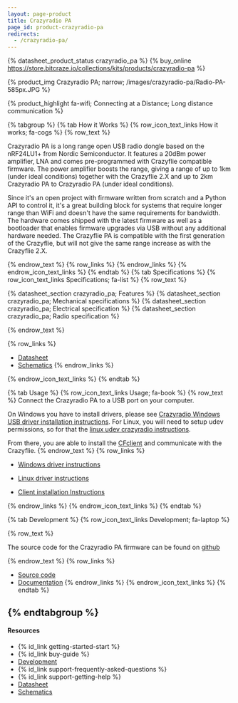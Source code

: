 ```yaml
---
layout: page-product
title: Crazyradio PA
page_id: product-crazyradio-pa
redirects:
  - /crazyradio-pa/
---
```


{% datasheet_product_status crazyradio_pa %}
{% buy_online https://store.bitcraze.io/collections/kits/products/crazyradio-pa %}

{% product_img Crazyradio PA; narrow; /images/crazyradio-pa/Radio-PA-585px.JPG %}

{% product_highlight fa-wifi; Connecting at a Distance; Long distance communication %}

{% tabgroup %}
{% tab How it Works %}
{% row_icon_text_links How it works; fa-cogs %}
{% row_text %}

Crazyradio PA is a long range open USB radio dongle based on the
nRF24LU1+ from Nordic Semiconductor. It features a 20dBm power
amplifier, LNA and comes pre-programmed with Crazyflie compatible
firmware. The power amplifier boosts the range, giving a range of up to
1km (under ideal conditions) together with the Crazyflie 2.X and up to 2km
Crazyradio PA to Crazyradio PA (under ideal conditions).

Since it's an open project with firmware written from scratch and
a Python API to control it, it's a great building block for systems
that require longer range than WiFi and doesn't have the same
requirements for bandwidth. The hardware comes shipped with the latest
firmware as well as a bootloader that enables firmware upgrades via USB
without any additional hardware needed. The Crazyflie PA is compatible
with the first generation of the Crazyflie, but will not give the same
range increase as with the Crazyflie 2.X.

{% endrow_text %}
{% row_links %}
{% endrow_links %}
{% endrow_icon_text_links %}
{% endtab %}
{% tab Specifications %}
{% row_icon_text_links Specifications; fa-list %}
{% row_text %}

{% datasheet_section crazyradio_pa; Features %}
{% datasheet_section crazyradio_pa; Mechanical specifications %}
{% datasheet_section crazyradio_pa; Electrical specification %}
{% datasheet_section crazyradio_pa; Radio specification %}


{% endrow_text %}


{% row_links %}
- [Datasheet](/documentation/hardware/crazyradio_pa/crazyradio_pa-datasheet.pdf)
- [Schematics](/documentation/hardware/crazyradio_pa/crazyradio-pa_rev.b.pdf)
{% endrow_links %}

{% endrow_icon_text_links %}
{% endtab %}

{% tab Usage %}
{% row_icon_text_links Usage; fa-book %}
{% row_text %}
Connect the Crazyradio PA to a USB port on your computer.

On Windows you have to install drivers, please see [Crazyradio Windows USB driver installation instructions](/documentation/repository/crazyradio-firmware/master/building/usbwindows/). For Linux, you will need to setup udev permissions, so for that the [linux udev crazyradio instructions](/documentation/repository/crazyflie-lib-python/master/installation/usb_permissions/).

From there, you are able to install the [CFclient](/documentation/repository/crazyflie-clients-python/master/installation/install/) and communicate with the Crazyflie.
{% endrow_text %}
{% row_links %}
* [Windows driver instructions](/documentation/repository/crazyradio-firmware/master/building/usbwindows/)

* [Linux driver instructions](/documentation/repository/crazyflie-lib-python/master/installation/usb_permissions/)

* [Client installation Instructions](/documentation/repository/crazyflie-clients-python/master/installation/install/)

{% endrow_links %}
{% endrow_icon_text_links %}
{% endtab %}

{% tab Development %}
{% row_icon_text_links Development;  fa-laptop %}

{% row_text %}

The source code for the Crazyradio PA firmware can be found on [github](https://github.com/bitcraze/crazyradio-firmware)

{% endrow_text %}
{% row_links %}
- [Source code](https://github.com/bitcraze/crazyradio-firmware)
- [Documentation](/documentation/repository/crazyradio-firmware/master/)
{% endrow_links %}
{% endrow_icon_text_links %}
{% endtab %}

{% endtabgroup %}
---

#### Resources

- {% id_link getting-started-start %}
- {% id_link buy-guide %}
- [Development](/documentation/repository/crazyradio-firmware/master/)
- {% id_link support-frequently-asked-questions %}
- {% id_link support-getting-help %}
- [Datasheet](/documentation/hardware/crazyradio_pa/crazyradio_pa-datasheet.pdf)
- [Schematics](/documentation/hardware/crazyradio_pa/crazyradio-pa_rev.b.pdf)
